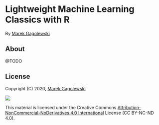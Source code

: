 # Lightweight Machine Learning Classics with R

By [Marek Gagolewski](https://www.gagolewski.com)


## About

@TODO



## License

Copyright (C) 2020, [Marek Gagolewski](https://www.gagolewski.com)

![](https://i.creativecommons.org/l/by-nc-nd/4.0/88x31.png)

This material is licensed under the Creative Commons
[Attribution-NonCommercial-NoDerivatives 4.0 International](https://creativecommons.org/licenses/by-nc-nd/4.0/)
License (CC BY-NC-ND 4.0).
